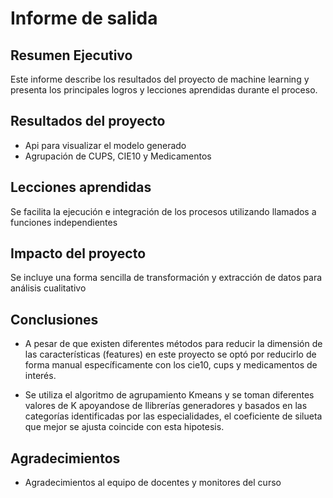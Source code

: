 # Informe de salida

## Resumen Ejecutivo

Este informe describe los resultados del proyecto de machine learning y presenta los principales logros y lecciones aprendidas durante el proceso.

## Resultados del proyecto

- Api para visualizar el modelo generado
- Agrupación de CUPS, CIE10 y Medicamentos

## Lecciones aprendidas

Se facilita la ejecución e integración de los procesos utilizando llamados a funciones independientes

## Impacto del proyecto

Se incluye una forma sencilla de transformación y extracción de datos para análisis cualitativo

## Conclusiones

- A pesar de que existen diferentes métodos para reducir la dimensión de las características (features) en este proyecto se optó por reducirlo de forma manual específicamente con los cie10, cups y medicamentos de interés.

-  Se utiliza el algoritmo de agrupamiento Kmeans y se toman diferentes valores de K apoyandose de llibrerías generadores y basados en las categorías identificadas por las especialidades, el coeficiente de silueta que mejor se ajusta coincide con esta hipotesis.

## Agradecimientos

- Agradecimientos al equipo de docentes y monitores del curso

